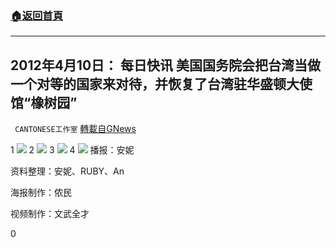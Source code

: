 ###  [:house:返回首頁](https://github.com/ourhimalayas/txt)
---

## 2012年4月10日： 每日快讯 美国国务院会把台湾当做一个对等的国家来对待，并恢复了台湾驻华盛顿大使馆“橡树园”
` CANTONESE工作室` [轉載自GNews](https://gnews.org/zh-hans/1074504/)

1
![]()![](https://gnews.org/wp-content/uploads/2021/04/210411-_2.jpg)
2
![]()![](https://gnews.org/wp-content/uploads/2021/04/210411-_3.jpg)
3
![]()![](https://gnews.org/wp-content/uploads/2021/04/4-13.jpg)
4
![]()![](https://gnews.org/wp-content/uploads/2021/04/l-1.jpg)
播报：安妮

资料整理：安妮、RUBY、An

海报制作：侬民

视频制作：文武全才

0
